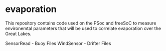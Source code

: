 evaporation
===========

This repository contains code used on the PSoc and freeSoC to measure environemtal parameters that will be used to correlate 
evaporation over the Great Lakes. 

SensorRead - Buoy Files
WindSensor - Drifter Files
